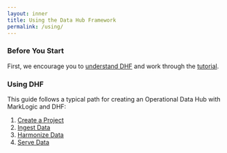 ```yaml
---
layout: inner
title: Using the Data Hub Framework
permalink: /using/
---
```


### Before You Start
First, we encourage you to [understand DHF](../understanding/understanding.md) and work through the [tutorial](../tutorial/).

### Using DHF

This guide follows a typical path for creating an Operational Data Hub with MarkLogic and DHF:

1. [Create a Project](../project/project.md)
1. [Ingest Data](../ingest/ingest.md)
1. [Harmonize Data](../harmonize/harmonize.md)  
1. [Serve Data](../serve/serve.md)
